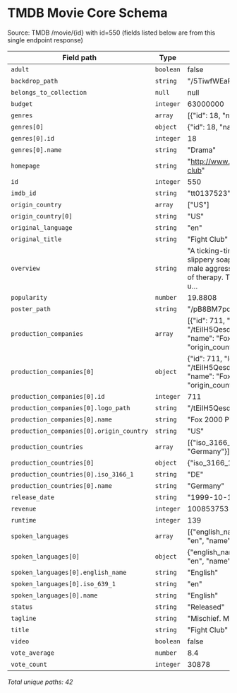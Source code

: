 # TMDB Movie Core Schema

Source: TMDB /movie/{id} with id=550 (fields listed below are from this single endpoint response)

| Field path | Type | Sample value |
|---|---|---|
| `adult` | `boolean` | false |
| `backdrop_path` | `string` | "/5TiwfWEaPSwD20uwXjCTUqpQX70.jpg" |
| `belongs_to_collection` | `null` | null |
| `budget` | `integer` | 63000000 |
| `genres` | `array` | [{"id": 18, "name": "Drama"}] |
| `genres[0]` | `object` | {"id": 18, "name": "Drama"} |
| `genres[0].id` | `integer` | 18 |
| `genres[0].name` | `string` | "Drama" |
| `homepage` | `string` | "http://www.foxmovies.com/movies/fight-club" |
| `id` | `integer` | 550 |
| `imdb_id` | `string` | "tt0137523" |
| `origin_country` | `array` | ["US"] |
| `origin_country[0]` | `string` | "US" |
| `original_language` | `string` | "en" |
| `original_title` | `string` | "Fight Club" |
| `overview` | `string` | "A ticking-time-bomb insomniac and a slippery soap salesman channel primal male aggression into a shocking new form of therapy. Their concept catches on, with u… |
| `popularity` | `number` | 19.8808 |
| `poster_path` | `string` | "/pB8BM7pdSp6B6Ih7QZ4DrQ3PmJK.jpg" |
| `production_companies` | `array` | [{"id": 711, "logo_path": "/tEiIH5QesdheJmDAqQwvtN60727.png", "name": "Fox 2000 Pictures", "origin_country": "US"}] |
| `production_companies[0]` | `object` | {"id": 711, "logo_path": "/tEiIH5QesdheJmDAqQwvtN60727.png", "name": "Fox 2000 Pictures", "origin_country": "US"} |
| `production_companies[0].id` | `integer` | 711 |
| `production_companies[0].logo_path` | `string` | "/tEiIH5QesdheJmDAqQwvtN60727.png" |
| `production_companies[0].name` | `string` | "Fox 2000 Pictures" |
| `production_companies[0].origin_country` | `string` | "US" |
| `production_countries` | `array` | [{"iso_3166_1": "DE", "name": "Germany"}] |
| `production_countries[0]` | `object` | {"iso_3166_1": "DE", "name": "Germany"} |
| `production_countries[0].iso_3166_1` | `string` | "DE" |
| `production_countries[0].name` | `string` | "Germany" |
| `release_date` | `string` | "1999-10-15" |
| `revenue` | `integer` | 100853753 |
| `runtime` | `integer` | 139 |
| `spoken_languages` | `array` | [{"english_name": "English", "iso_639_1": "en", "name": "English"}] |
| `spoken_languages[0]` | `object` | {"english_name": "English", "iso_639_1": "en", "name": "English"} |
| `spoken_languages[0].english_name` | `string` | "English" |
| `spoken_languages[0].iso_639_1` | `string` | "en" |
| `spoken_languages[0].name` | `string` | "English" |
| `status` | `string` | "Released" |
| `tagline` | `string` | "Mischief. Mayhem. Soap." |
| `title` | `string` | "Fight Club" |
| `video` | `boolean` | false |
| `vote_average` | `number` | 8.4 |
| `vote_count` | `integer` | 30878 |

_Total unique paths: 42_